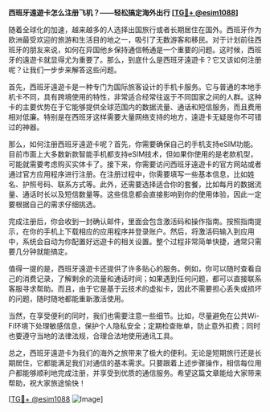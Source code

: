 **西班牙遠遊卡怎么注册飞机？——轻松搞定海外出行 [[TG💪+ @esim1088](https://t.me/s/esim1088)]**

随着全球化的加速，越来越多的人选择出国旅行或者长期居住在国外。西班牙作为欧洲最受欢迎的旅游和生活目的地之一，吸引了无数游客和移民。对于计划前往西班牙的朋友来说，如何在异国他乡保持通信畅通是一个重要的问题。这时候，西班牙的遠遊卡就显得尤为重要了。那么，到底什么是西班牙遠遊卡？它又该如何注册呢？让我们一步步来解答这些问题。

首先，西班牙遠遊卡是一种专门为国际旅客设计的手机卡服务。它与普通的本地手机卡不同，具有跨境使用的特性，非常适合经常往返于不同国家之间的人群。这种卡的主要优势在于它能够提供全球范围内的数据流量、通话和短信服务，而且费用相对低廉。特别是在西班牙这样需要大量网络支持的地方，遠遊卡无疑是你不可错过的神器。

那么，如何注册西班牙遠遊卡呢？首先，你需要确保自己的手机支持eSIM功能。目前市面上大多数新款智能手机都支持eSIM技术，但如果你使用的是老款机型，可能就需要考虑购买实体卡了。接下来，你需要访问西班牙遠遊卡的官方网站或者通过官方应用程序进行注册。在注册过程中，你需要填写一些基本信息，比如姓名、护照号码、联系方式等。此外，还需要选择适合你的套餐，比如每月的数据流量、通话时长以及短信数量等。这些信息都会直接影响到你的使用体验，因此一定要根据自己的需求仔细挑选。

完成注册后，你会收到一封确认邮件，里面会包含激活码和操作指南。按照指南提示，在你的手机上下载相应的应用程序并登录账户。然后，将激活码输入到应用中，系统会自动为你配置好远遊卡的相关设置。整个过程非常简单快捷，通常只需要几分钟就能搞定。

值得一提的是，西班牙遠遊卡还提供了许多贴心的服务。例如，你可以随时查看自己的消费记录，了解剩余的流量和通话时间；如果遇到任何问题，都可以直接联系客服寻求帮助。而且，由于它是基于云技术的虚拟卡，因此不需要担心丢失或损坏的问题，随时随地都能重新激活使用。

当然，在享受便利的同时，我们也需要注意一些细节。比如，尽量避免在公共Wi-Fi环境下处理敏感信息，保护个人隐私安全；定期检查账单，防止意外扣费；同时也要遵守当地的法律法规，合理合法地使用通讯工具。

总之，西班牙遠遊卡为我们的海外之旅带来了极大的便利。无论是短期旅行还是长期居住，它都能满足我们对通信的基本需求。只要跟着上述步骤操作，相信每位用户都能够顺利地完成注册，并享受到优质的通信服务。希望这篇文章能给大家带来帮助，祝大家旅途愉快！

[[TG💪+ @esim1088](https://t.me/s/esim1088) ![Image](https://i.postimg.cc/4NQfJmqS/Snipaste-2025-05-13-00-14-12.png)]